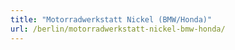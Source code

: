 ```yaml
---
title: "Motorradwerkstatt Nickel (BMW/Honda)"
url: /berlin/motorradwerkstatt-nickel-bmw-honda/
---
```

